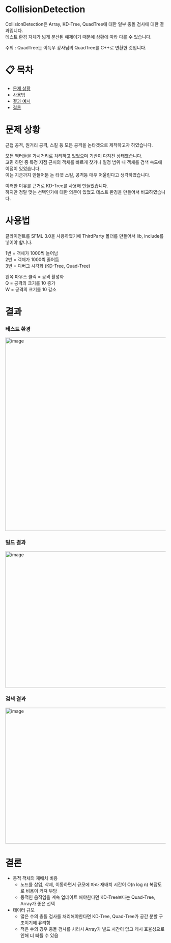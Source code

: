 # CollisionDetection

CollisionDetection은 Array, KD-Tree, QuadTree에 대한 일부 충돌 검사에 대한 결과입니다. </br>
테스트 환경 자체가 넓게 분산된 예제이기 때문에 상황에 따라 다를 수 있습니다. </br>

주의 : QuadTree는 이득우 강사님의 QuadTree를 C++로 변환한 것입니다. </br>

# 📋 목차
- [문제 상황](#문제-상황)
- [사용법](#사용법)
- [결과 예시](#결과)
- [결론](#결론)

# 문제 상황

근접 공격, 원거리 공격, 스킬 등 모든 공격을 논타겟으로 제작하고자 하였습니다. </br>

모든 액터들을 가시거리로 처리하고 있었으며 기반이 다져진 상태였습니다. </br>
고민 하던 중 특정 지점 근처의 객체를 빠르게 찾거나 일정 범위 내 객체를 검색 속도에 이점이 있었습니다. </br>
이는 지금까지 만들어둔 논 타겟 스킬, 공격등 매우 어울린다고 생각하였습니다. </br>

이러한 이유를 근거로 KD-Tree를 사용해 만들었습니다. </br>
하지만 정말 맞는 선택인가에 대한 의문이 있었고 테스트 환경을 만들어서 비교하였습니다. </br>

# 사용법
클라이언트를 SFML 3.0을 사용하였기에 ThirdParty 폴더를 만들어서 lib, include를 넣어야 합니다. </br>

1번 = 객체가 1000씩 늘어남 </br>
2번 = 객체가 1000씩 줄어듬 </br>
3번 = 디버그 시각화 (KD-Tree, Quad-Tree) </br>

왼쪽 마우스 클릭 = 공격 활성화 </br>
Q = 공격의 크기를 10 증가 </br>
W = 공격의 크기를 10 감소 </br>

# 결과
### 테스트 환경
<img width="609" height="608" alt="image" src="https://github.com/user-attachments/assets/f57e1e56-e3d3-4f8b-ac03-6743e98e834b" />

### 빌드 결과
<img width="700" height="429" alt="image" src="https://github.com/user-attachments/assets/bd500398-9914-466b-8119-e9818897fd24" />

### 검색 결과
<img width="702" height="427" alt="image" src="https://github.com/user-attachments/assets/fa8401ec-d43f-47d5-be46-e3223c90cef5" />

# 결론
- 동적 객체의 재배치 비용
  - 노드를 삽입, 삭제, 이동하면서 규모에 따라 재배치 시간이 O(n log n) 복잡도로 비용이 커져 부담
  - 동적인 움직임을 계속 업데이트 해야한다면 KD-Tree보다는 Quad-Tree, Array가 좋은 선택
- 데이터 규모
  - 많은 수의 충돌 검사를 처리해야한다면 KD-Tree, Quad-Tree가 공간 분할 구조이기에 유리함
  - 적은 수의 경우 충돌 검사를 처리시 Array가 빌드 시간이 없고 캐시 효율성으로 인해 더 빠를 수 있음


